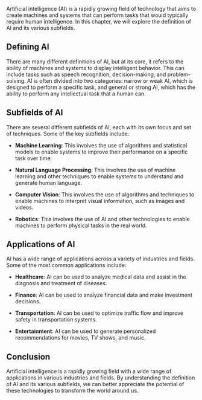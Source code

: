 
Artificial intelligence (AI) is a rapidly growing field of technology that aims to create machines and systems that can perform tasks that would typically require human intelligence. In this chapter, we will explore the definition of AI and its various subfields.

Defining AI
-----------

There are many different definitions of AI, but at its core, it refers to the ability of machines and systems to display intelligent behavior. This can include tasks such as speech recognition, decision-making, and problem-solving. AI is often divided into two categories: narrow or weak AI, which is designed to perform a specific task, and general or strong AI, which has the ability to perform any intellectual task that a human can.

Subfields of AI
---------------

There are several different subfields of AI, each with its own focus and set of techniques. Some of the key subfields include:

* **Machine Learning**: This involves the use of algorithms and statistical models to enable systems to improve their performance on a specific task over time.

* **Natural Language Processing**: This involves the use of machine learning and other techniques to enable systems to understand and generate human language.

* **Computer Vision**: This involves the use of algorithms and techniques to enable machines to interpret visual information, such as images and videos.

* **Robotics**: This involves the use of AI and other technologies to enable machines to perform physical tasks in the real world.

Applications of AI
------------------

AI has a wide range of applications across a variety of industries and fields. Some of the most common applications include:

* **Healthcare**: AI can be used to analyze medical data and assist in the diagnosis and treatment of diseases.

* **Finance**: AI can be used to analyze financial data and make investment decisions.

* **Transportation**: AI can be used to optimize traffic flow and improve safety in transportation systems.

* **Entertainment**: AI can be used to generate personalized recommendations for movies, TV shows, and music.

Conclusion
----------

Artificial intelligence is a rapidly growing field with a wide range of applications in various industries and fields. By understanding the definition of AI and its various subfields, we can better appreciate the potential of these technologies to transform the world around us.
